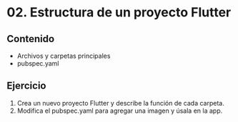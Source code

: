 # 02. Estructura de un proyecto Flutter

## Contenido
- Archivos y carpetas principales
- pubspec.yaml

## Ejercicio
1. Crea un nuevo proyecto Flutter y describe la función de cada carpeta.
2. Modifica el pubspec.yaml para agregar una imagen y úsala en la app.
